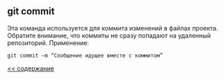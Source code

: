 ## git commit

Эта команда используется для коммита изменений в файлах проекта. Обратите внимание, что коммиты не сразу попадают на удаленный репозиторий. Применение:

```
git commit –m “Сообщение идущее вместе с коммитом”
```

[<< содержание](./readme.md)